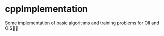 # cppImplementation
Some implementation of basic algorithms and training problems for OII and OIS👨‍💻
